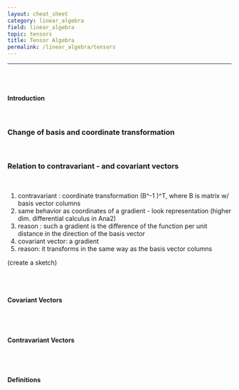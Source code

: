 ```yaml
---
layout: cheat_sheet
category: linear_algebra
field: linear_algebra
topic: tensors
title: Tensor Algebra
permalink: /linear_algebra/tensors
---
```


_____________________________________________________________________________________________________________________________________

<br/>

<br/>

#### Introduction

<br/>

### Change of basis and coordinate transformation

<br>

### Relation to contravariant - and covariant vectors

<br/>

1. contravariant : coordinate transformation (B^-1 )^T, where B is matrix w/ basis vector columns
2. same behavior as coordinates of a gradient - look representation (higher dim. differential calculus in Ana2)
3. reason : such a gradient is the difference of the function per unit distance in
the direction of the basis vector
4. covariant vector: a gradient 
5. reason: it transforms in the same way as the basis vector columns

(create a sketch)

<br/>

<br/>

#### Covariant Vectors

<br/>

<br/>

#### Contravariant Vectors

<br/>

<br/>

#### Definitions
